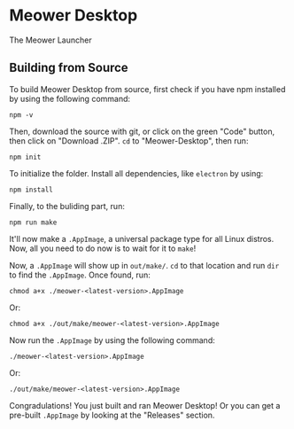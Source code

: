 # Meower Desktop
The Meower Launcher
## Building from Source
To build Meower Desktop from source, first check if you have npm installed by using the following command:
```
npm -v
```
Then, download the source with git, or click on the green "Code" button, then click on "Download .ZIP". `cd` to "Meower-Desktop", then run:
```
npm init
```
To initialize the folder. Install all dependencies, like `electron` by using:
```
npm install
```
Finally, to the buliding part, run:
```
npm run make
```
It'll now make a `.AppImage`, a universal package type for all Linux distros. Now, all you need to do now is to wait for it to `make`!

Now, a `.AppImage` will show up in `out/make/`. `cd` to that location and run `dir` to find the `.AppImage`. Once found, run:
```
chmod a+x ./meower-<latest-version>.AppImage
```
Or:
```
chmod a+x ./out/make/meower-<latest-version>.AppImage
```
Now run the `.AppImage` by using the following command:
```
./meower-<latest-version>.AppImage
```
Or:
```
./out/make/meower-<latest-version>.AppImage
```
Congradulations! You just built and ran Meower Desktop! Or you can get a pre-built `.AppImage` by looking at the "Releases" section.
